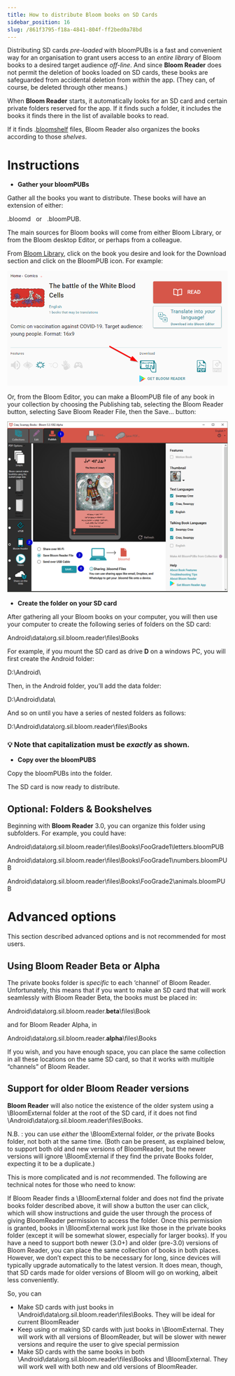 ```yaml
---
title: How to distribute Bloom books on SD Cards
sidebar_position: 16
slug: /861f3795-f18a-4841-804f-ff2bed0a78bd
---
```




Distributing SD cards _pre-loaded_ with bloomPUBs is a fast and convenient way for an organisation to grant users access to an _entire library_ of Bloom books to a desired target audience _off-line_. And since **Bloom Reader** does not permit the deletion of books loaded on SD cards, these books are safeguarded from accidental deletion from _within_ the app. (They can, of course, be deleted through other means.)


When **Bloom Reader** starts, it automatically looks for an SD card and certain private folders reserved for the app. If it finds such a folder, it includes the books it finds there in the list of available books to read.


If it finds .[bloomshelf](https://docs.google.com/document/u/0/d/1UUvwxJ32W2X5CRgq-TS-1HmPj7gCKH9Y9bxZKbmpdAI/edit) files, Bloom Reader also organizes the books according to those _shelves_.


# **Instructions**

- **Gather your bloomPUBs**

Gather all the books you want to distribute. These books will have an extension of either:


.bloomd   or   .bloomPUB.


The main sources for Bloom books will come from either Bloom Library, or from the Bloom desktop Editor, or perhaps from a colleague.


From [Bloom Library](https://bloomlibrary.org/read), click on the book you desire and look for the Download section and click on the BloomPUB icon. For example:


![](./452718725.png)


Or, from the Bloom Editor, you can make a BloomPUB file of any book in your collection by choosing the Publishing tab, selecting the Bloom Reader button, selecting Save Bloom Reader File, then the Save… button:


![](./1079617681.png)

- **Create the folder on your SD card**

After gathering all your Bloom books on your computer, you will then use your computer to create the following series of folders on the SD card:


Android\data\org.sil.bloom.reader\files\Books


For example, if you mount the SD card as drive **D** on a windows PC, you will first create the Android folder:


D:\Android\


Then, in the Android folder, you’ll add the data folder:


D:\Android\data\


And so on until you have a series of nested folders as follows:


D:\Android\data\org.sil.bloom.reader\files\Books


### 💡 Note that capitalization must be _exactly_ as shown.

- **Copy over the bloomPUBS**

Copy the bloomPUBs into the folder.


The SD card is now ready to distribute.


## **Optional: Folders & Bookshelves**


Beginning with **Bloom Reader** 3.0, you can organize this folder using subfolders. For example, you could have:


Android\data\org.sil.bloom.reader\files\Books\FooGrade1\letters.bloomPUB


Android\data\org.sil.bloom.reader\files\Books\FooGrade1\numbers.bloomPUB


Android\data\org.sil.bloom.reader\files\Books\FooGrade2\animals.bloomPUB


# **Advanced options**


This section described advanced options and is not recommended for most users.


## **Using Bloom Reader Beta or Alpha**


The private books folder is _specific_ to each ‘channel’ of Bloom Reader. Unfortunately, this means that if you want to make an SD card that will work seamlessly with Bloom Reader Beta, the books must be placed in:


Android\data\org.sil.bloom.reader.**beta**\files\Book


and for Bloom Reader Alpha, in


Android\data\org.sil.bloom.reader.**alpha**\files\Books


If you wish, and you have enough space, you can place the same collection in all these locations on the same SD card, so that it works with multiple “channels” of Bloom Reader.


## **Support for older Bloom Reader versions**


**Bloom Reader** will also notice the existence of the older system using a \BloomExternal folder at the root of the SD card, if it does not find \Android\data\org.sil.bloom.reader\files\Books.


N.B. : you can use _either_ the \BloomExternal folder, _or_ the private Books folder, not both at the same time. (Both can be present, as explained below, to support both old and new versions of BloomReader, but the newer versions will ignore \BloomExternal if they find the private Books folder, expecting it to be a duplicate.)


This is more complicated and is _not_ recommended. The following are technical notes for those who need to know:


If Bloom Reader finds a \BloomExternal folder and does not find the private books folder described above, it will show a button the user can click, which will show instructions and guide the user through the process of giving BloomReader permission to access the folder. Once this permission is granted, books in \BloomExternal work just like those in the private books folder (except it will be somewhat slower, especially for larger books). If you have a need to support both newer (3.0+) and older (pre-3.0) versions of Bloom Reader, you can place the same collection of books in both places. However, we don’t expect this to be necessary for long, since devices will typically upgrade automatically to the latest version. It does mean, though, that SD cards made for older versions of Bloom will go on working, albeit less conveniently.


So, you can

- Make SD cards with just books in \Android\data\org.sil.bloom.reader\files\Books. They will be ideal for current BloomReader
- Keep using or making SD cards with just books in \BloomExternal. They will work with all versions of BloomReader, but will be slower with newer versions and require the user to give special permission
- Make SD cards with the same books in both \Android\data\org.sil.bloom.reader\files\Books and \BloomExternal. They will work well with both new and old versions of BloomReader.
